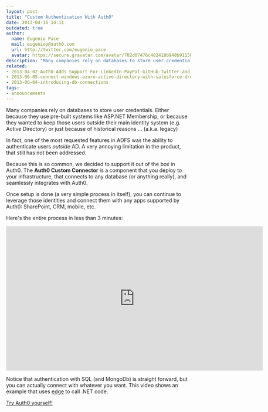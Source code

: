 ```yaml
---
layout: post
title: "Custom Authentication With Auth0"
date: 2013-04-16 14:11
outdated: true
author:
  name: Eugenio Pace
  mail: eugeniop@auth0.com
  url: http://twitter.com/eugenio_pace
  avatar: https://secure.gravatar.com/avatar/702d07476c482418b948b911504137a5?s=60
description: "Many companies rely on databases to store user credentials. Either because they use pre-built systems like ASP.NET Membership, or because they wanted to keep"
related:
- 2013-04-02-Auth0-Adds-Support-For-LinkedIn-PayPal-GitHub-Twitter-and-Facebook
- 2013-06-05-connect-windows-azure-active-directory-with-salesforce-dropbox-sharepoint-zendesk
- 2013-06-04-introducing-db-connections
tags:
- announcements
---
```



Many companies rely on databases to store user credentials. Either because they use pre-built systems like ASP.NET Membership, or because they wanted to keep those users outside their main identity system (e.g. Active Directory) or just because of historical reasons ... (a.k.a. legacy)

In fact, one of the most requested features in ADFS was the ability to authenticate users _outside_ AD. A very annoying limitation in the product, that still has not been addressed.

Because this is so common, we decided to support it out of the box in Auth0. The __Auth0 Custom Connector__ is a component that you deploy to your infrastructure, that connects to any database (or anything really), and seamlessly integrates with Auth0.

Once setup is done (a very simple process in itself), you can continue to leverage those identities and connect them with any apps supported by Auth0: SharePoint, CRM, mobile, etc.

Here's the entire process in less than 3 minutes:

<!-- more -->

<iframe width="700" height="394" src="http://www.youtube.com/embed/p3rK7fgPEN0?rel=0" frameborder="0" allowfullscreen></iframe>

Notice that authentication with SQL (and MongoDb) is straight forward, but you can actually connect with whatever you want. This video shows an example that uses [edge](https://github.com/tjanczuk/edge) to call .NET code.

[Try Auth0 yourself!](https://auth0.com)
